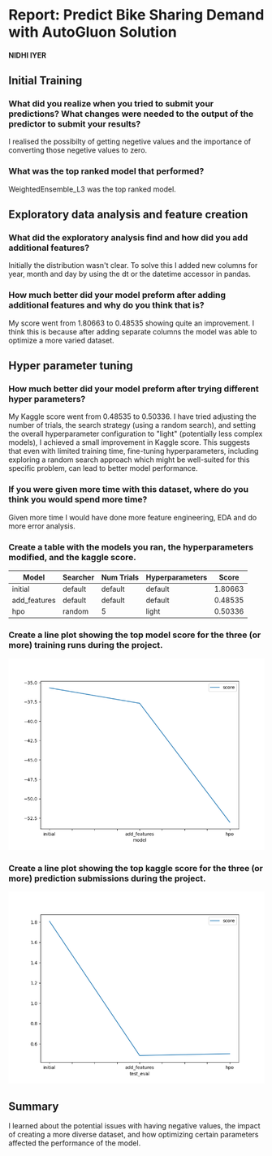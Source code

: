 # Report: Predict Bike Sharing Demand with AutoGluon Solution
#### NIDHI IYER

## Initial Training
### What did you realize when you tried to submit your predictions? What changes were needed to the output of the predictor to submit your results?
I realised the possibilty of getting negetive values and the importance of converting those negetive values to zero.

### What was the top ranked model that performed?
WeightedEnsemble_L3 was the top ranked model.

## Exploratory data analysis and feature creation
### What did the exploratory analysis find and how did you add additional features?
Initially the distribution wasn't clear. To solve this I added new columns for year, month and day by using the dt or the datetime accessor in pandas.

### How much better did your model preform after adding additional features and why do you think that is?
My score went from 1.80663 to 0.48535 showing quite an improvement. I think this is because after adding separate columns the model was able to optimize a more varied dataset.

## Hyper parameter tuning
### How much better did your model preform after trying different hyper parameters?
My Kaggle score went from 0.48535 to 0.50336. I have tried adjusting the number of trials, the search strategy (using a random search), and setting the overall hyperparameter configuration to "light" (potentially less complex models), I achieved a small improvement in Kaggle score. This suggests that even with limited training time, fine-tuning hyperparameters, including exploring a random search approach which might be well-suited for this specific problem, can lead to better model performance.

### If you were given more time with this dataset, where do you think you would spend more time?
Given more time I would have done more feature engineering, EDA and do more error analysis.

### Create a table with the models you ran, the hyperparameters modified, and the kaggle score.
| Model        | Searcher | Num Trials | Hyperparameters | Score   |
|--------------|----------|------------|-----------------|---------|
| initial      | default  | default    | default         | 1.80663 |
| add_features | default  | default    | default         | 0.48535 |
| hpo          | random   | 5          | light           | 0.50336 |


### Create a line plot showing the top model score for the three (or more) training runs during the project.


![model_train_score.png](model_train_score.png)

### Create a line plot showing the top kaggle score for the three (or more) prediction submissions during the project.


![model_test_score.png](model_test_score.png)

## Summary
I learned about the potential issues with having negative values, the impact of creating a more diverse dataset, and how optimizing certain parameters affected the performance of the model.
